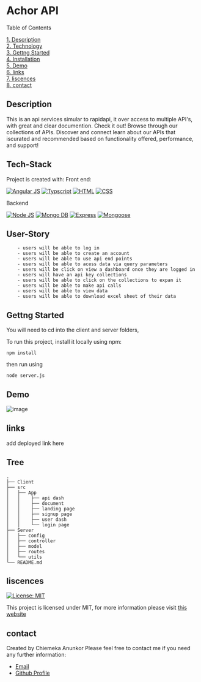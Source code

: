 # Achor API

Table of Contents

[1. Description](#Description)  
[2. Technology](#Tech-Stack)  
[3. Gettng Started](#Gettng-Started)  
[4. Installation](#Installation)  
[5. Demo](#Demo)  
[6. links ](#links)  
[7. liscences](#liscences)  
[8. contact](#contact)

## Description

This is an api services simular to rapidapi, it over access to multiple API's, with great and clear documention. Check it out!
Browse through our collections of APIs. Discover and connect learn about our APIs that iscurated and recommended based on functionality offered, performance, and support!

## Tech-Stack

Project is created with:
Front end:

[![Angular JS](https://img.shields.io/badge/Tech-Angular%20JS-red.svg)](https://opensource.org/licenses/MIT)
[![Typscript](https://img.shields.io/badge/Tech-Typscript-blue.svg)](https://opensource.org/licenses/MIT)
[![HTML](https://img.shields.io/badge/Tech-HTML-orange.svg)](https://opensource.org/licenses/MIT)
[![CSS](https://img.shields.io/badge/Tech-CSS-blue.svg)](https://opensource.org/licenses/MIT)

Backend

[![Node JS](https://img.shields.io/badge/Tech-Node%20JS-yellowgreen.svg)](https://opensource.org/licenses/MIT)
[![Mongo DB](https://img.shields.io/badge/Tech-MonoDB-blue.svg)](https://opensource.org/licenses/MIT)
[![Express](https://img.shields.io/badge/Tech-Express-red.svg)](https://opensource.org/licenses/MIT)
[![Mongoose](https://img.shields.io/badge/Tech-CSS-lightgrey.svg)](https://opensource.org/licenses/MIT)


## User-Story

```
    - users will be able to log in
    - users will be able to create an account
    - users will be able to use api end points
    - users will be able to acess data via query parameters
    - users will be click on view a dashboard once they are logged in
    - users will have an api key collections
    - users will be able to click on the collections to expan it
    - users will be able to make api calls
    - users will be able to view data
    - users will be able to download excel sheet of their data

```

## Gettng Started

You will need to cd into the client and server folders,

To run this project, install it locally using npm:

```
npm install
```

then run using

```
node server.js
```

## Demo
![image](https://user-images.githubusercontent.com/63639477/209417851-7c72db8d-b966-479f-9a5d-a094c4569adf.png)

## links
 add deployed link here

## Tree
```
.
├── Client
├── src
│   ├── App
│   │    ├── api dash
│   │    ├── document
│   │    ├── landing page
│   │    ├── signup page
│   │    ├── user dash
│   │    └── login page
├── Server
│   ├── config
│   ├── controller
│   ├── model
│   ├── routes
│   └── utils
└── README.md
```
## liscences

[![License: MIT](https://img.shields.io/badge/License-MIT-yellow.svg)](https://opensource.org/licenses/MIT)

This project is licensed under MIT, for more information please visit [this website](https://opensource.org/licenses/MIT)

## contact

Created by Chiemeka Anunkor
Please feel free to contact me if you need any further information:

- [Email](mailto:anunkorcc@gmail.com)
- [Github Profile](https://github.com/ChiemekaAnunkor)
